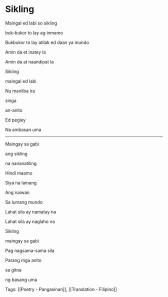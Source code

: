 # Sikling

Maingal ed labi
so sikling

buk-bukor to lay
ag inmamo

Bukbukor to lay
atilak
ed daan ya mundo

Amin da et inatey la

Amin da at naandipat la

Sikling

maingal ed labi

Nu maniiba ira

singa

an-anito

Ed pegley

Na ambasan uma

---

Maingay sa gabi

ang sikling

na nananatiling

Hindi maamo

Siya na lamang

Ang naiwan

Sa lumang mundo

Lahat sila ay namatay na

Lahat sila ay naglaho na

Sikling

maingay sa gabi

Pag nagsama-sama sila

Parang mga anito

sa gitna

ng basang uma

Tags: [[Poetry - Pangasinan]], [[Translation - Filipino]]

